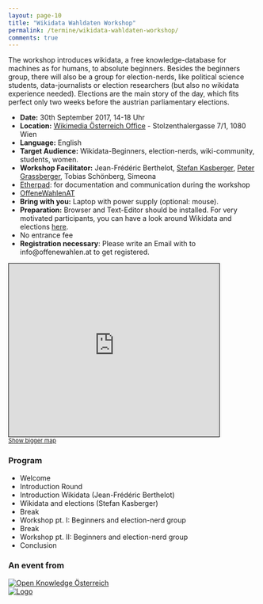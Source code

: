 ```yaml
---
layout: page-10
title: "Wikidata Wahldaten Workshop"
permalink: /termine/wikidata-wahldaten-workshop/
comments: true
---
```


<div class="row col-xs-12 col-md-8">
<p>The workshop introduces wikidata, a free knowledge-database for machines as for humans, to absolute beginners. Besides the beginners group, there will also be a group for election-nerds, like political science students, data-journalists or election researchers (but also no wikidata experience needed). Elections are the main story of the day, which fits perfect only two weeks before the austrian parliamentary elections.</p>

<ul>
<li><strong>Date:</strong> 30th September 2017, 14-18 Uhr</li>
<li><strong>Location:</strong> <a href="https://wikimedia.at/" title="Wikimedia Österreich">Wikimedia Österreich Office</a> - Stolzenthalergasse 7/1, 1080 Wien</li>
<li><strong>Language:</strong> English</li>
<li><strong>Target Audience:</strong> Wikidata-Beginners, election-nerds, wiki-community, students, women.</li>
<li><strong>Workshop Facilitator:</strong> Jean-Frédéric Berthelot, <a href="http://stefankasberger.eu" title="Website">Stefan Kasberger</a>, <a href="http://petergrassberger.com/" title="Peter Grassberger">Peter Grassberger</a>, Tobias Schönberg, Simeona</li>
<li><a href="http://pad.okfn.org/p/OffeneWahlenAT-Wikidata" title="Etherpad">Etherpad</a>: for documentation and communication during the workshop</li>
<li><a href="https://twitter.com/search?f=tweets&q=%23OffeneWahlenAT&src=typd" title="OffeneWahlenAT"><i class="fa fa-hashtag" aria-hidden="true"></i>OffeneWahlenAT</a></li>
<li><strong>Bring with you:</strong> Laptop with power supply (optional: mouse).</li>
<li><strong>Preparation:</strong> Browser and Text-Editor should be installed. For very motivated participants, you can have a look around Wikidata and elections <a href="https://github.com/OKFNat/offenewahlen-wikidata" title="Wikidata Repo">here</a>.</li>
<li>No entrance fee</li>
<li><strong>Registration necessary</strong>: Please write an Email with to info@offenewahlen.at to get registered.</li>
</ul>
</div>

<div class="col-xs-12 col-sm-4">
<iframe width="425" height="350" frameborder="0" scrolling="no" marginheight="0" marginwidth="0" src="http://www.openstreetmap.org/export/embed.html?bbox=16.327593326568607%2C48.201508950417534%2C16.355917453765873%2C48.21606612802778&amp;layer=mapnik&amp;marker=48.20878805645797%2C16.341755390167236" style="border: 1px solid black"></iframe><br/><small><a href="http://www.openstreetmap.org/?mlat=48.2088&amp;mlon=16.3418#map=16/48.2088/16.3418">Show bigger map</a></small>
</div>

<div class="col-xs-12">
	<h3>Program</h3>
	<ul>
		<li>Welcome</li>
		<li>Introduction Round</li>
		<li>Introduction Wikidata (Jean-Frédéric Berthelot)</li>
		<li>Wikidata and elections (Stefan Kasberger)</li>
		<li>Break</li>
		<li>Workshop pt. I: Beginners and election-nerd group</li>
		<li>Break</li>
		<li>Workshop pt. II: Beginners and election-nerd group</li>
		<li>Conclusion</li>
	</ul>
</div>

<!--<a href="/termine/wikidata-workshop/doku" title="Workshop Documentation & Resources"><button class="button-primary">Workshop Documentation & Resources</button></a>-->

<div class="partner row col-xs-12">
<h3>An event from</h3>
<div class="col-xs-12 col-sm-6"><a class="logo ok-at" href="http://okfn.at" title="Open Knowledge Österreich"><img class="logo" src="{{ site.staticurl }}logos/logo-ok-at.svg" alt="Open Knowledge Österreich" /></a></div><div class="col-xs-12 col-sm-6"><a class="logo wm-at" title="Wikimedia Österreich" href="https://wikimedia.at/"><img src="{{ site.staticurl }}logos/wm-at_flach.svg" alt="Logo" /></a></div>

</div>

